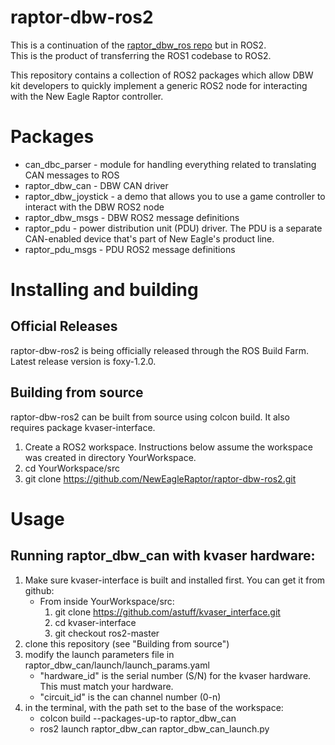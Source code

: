 # raptor-dbw-ros2

This is a continuation of the [raptor_dbw_ros repo](https://github.com/NewEagleRaptor/raptor-dbw-ros) but in ROS2.  
This is the product of transferring the ROS1 codebase to ROS2.

This repository contains a collection of ROS2 packages which allow DBW kit developers to quickly implement a generic ROS2 node for interacting with the New Eagle Raptor controller.

# Packages

* can_dbc_parser - module for handling everything related to translating CAN messages to ROS
* raptor_dbw_can - DBW CAN driver
* raptor_dbw_joystick - a demo that allows you to use a game controller to interact with the DBW ROS2 node
* raptor_dbw_msgs - DBW ROS2 message definitions
* raptor_pdu - power distribution unit (PDU) driver. The PDU is a separate CAN-enabled device that's part of New Eagle's product line.
* raptor_pdu_msgs - PDU ROS2 message definitions

# Installing and building

## Official Releases
raptor-dbw-ros2 is being officially released through the ROS Build Farm.  
Latest release version is foxy-1.2.0.

## Building from source
raptor-dbw-ros2 can be built from source using colcon build. It also requires package kvaser-interface.

1. Create a ROS2 workspace. Instructions below assume the workspace was created in directory YourWorkspace.
2. cd YourWorkspace/src
3. git clone https://github.com/NewEagleRaptor/raptor-dbw-ros2.git

# Usage

## Running raptor_dbw_can with kvaser hardware:

1. Make sure kvaser-interface is built and installed first. You can get it from github:
    - From inside YourWorkspace/src:
        1. git clone https://github.com/astuff/kvaser_interface.git
        2. cd kvaser-interface
        3. git checkout ros2-master
2. clone this repository (see "Building from source")
3. modify the launch parameters file in raptor_dbw_can/launch/launch_params.yaml
    - "hardware_id" is the serial number (S/N) for the kvaser hardware. This must match your hardware.
    - "circuit_id" is the can channel number (0-n)
3. in the terminal, with the path set to the base of the workspace:
    - colcon build --packages-up-to raptor_dbw_can
    - ros2 launch raptor_dbw_can raptor_dbw_can_launch.py
